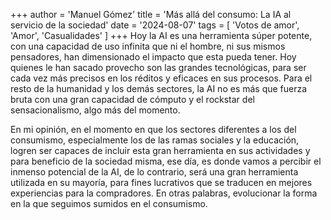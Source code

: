+++
author = 'Manuel Gómez'
title = 'Más allá del consumo: La IA al servicio de la sociedad'
date = '2024-08-07'
tags = [ 'Votos de amor', 'Amor', 'Casualidades' ]
+++
Hoy la AI es una herramienta súper potente, con una capacidad de uso infinita que ni el hombre, ni sus mismos pensadores, han dimensionado el impacto que esta pueda tener. Hoy quienes le han sacado provecho son las grandes tecnológicas, para ser cada vez más precisos en los réditos y eficaces en sus procesos. Para el resto de la humanidad y los demás sectores, la AI no es más que fuerza bruta con una gran capacidad de cómputo y el rockstar del sensacionalismo, algo más del momento.

En mi opinión, en el momento en que los sectores diferentes a los del consumismo, especialmente los de las ramas sociales y la educación, logren ser capaces de incluir esta gran herramienta en sus actividades y para beneficio de la sociedad misma, ese día, es donde vamos a percibir el inmenso potencial de la AI, de lo contrario, será una gran herramienta utilizada en su mayoría, para fines lucrativos que se traducen en mejores experiencias para la compradores. En otras palabras, evolucionar la forma en la que seguimos sumidos en el consumismo.